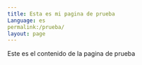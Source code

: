 ```yaml
---
title: Esta es mi pagina de prueba
Language: es
permalink:/prueba/
layout: page
---
```

Este es el contenido de la pagina de prueba
